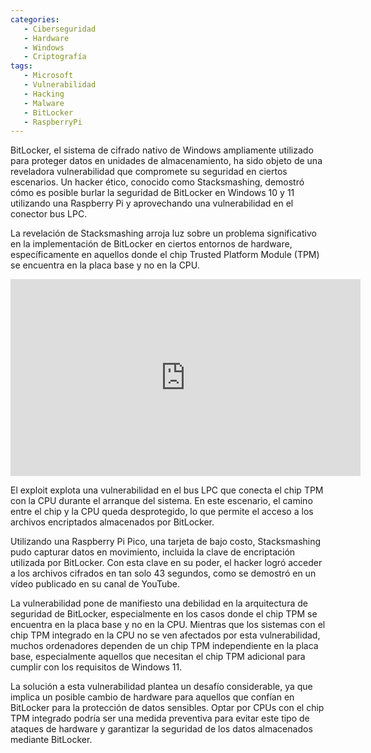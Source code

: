 ```yaml
---
categories: 
   - Ciberseguridad
   - Hardware
   - Windows
   - Criptografía
tags:
   - Microsoft
   - Vulnerabilidad
   - Hacking
   - Malware
   - BitLocker
   - RaspberryPi
---
```


BitLocker, el sistema de cifrado nativo de Windows ampliamente utilizado para proteger datos en unidades de almacenamiento, ha sido objeto de una reveladora vulnerabilidad que compromete su seguridad en ciertos escenarios. Un hacker ético, conocido como Stacksmashing, demostró cómo es posible burlar la seguridad de BitLocker en Windows 10 y 11 utilizando una Raspberry Pi y aprovechando una vulnerabilidad en el conector bus LPC.

La revelación de Stacksmashing arroja luz sobre un problema significativo en la implementación de BitLocker en ciertos entornos de hardware, específicamente en aquellos donde el chip Trusted Platform Module (TPM) se encuentra en la placa base y no en la CPU.

<iframe width="560" height="315" src="https://www.youtube-nocookie.com/embed/wTl4vEednkQ?si=_eawEUwXF5P0RDa1" title="YouTube video player" frameborder="0" allow="accelerometer; autoplay; clipboard-write; encrypted-media; gyroscope; picture-in-picture; web-share" allowfullscreen></iframe>

El exploit explota una vulnerabilidad en el bus LPC que conecta el chip TPM con la CPU durante el arranque del sistema. En este escenario, el camino entre el chip y la CPU queda desprotegido, lo que permite el acceso a los archivos encriptados almacenados por BitLocker.

Utilizando una Raspberry Pi Pico, una tarjeta de bajo costo, Stacksmashing pudo capturar datos en movimiento, incluida la clave de encriptación utilizada por BitLocker. Con esta clave en su poder, el hacker logró acceder a los archivos cifrados en tan solo 43 segundos, como se demostró en un vídeo publicado en su canal de YouTube.

La vulnerabilidad pone de manifiesto una debilidad en la arquitectura de seguridad de BitLocker, especialmente en los casos donde el chip TPM se encuentra en la placa base y no en la CPU. Mientras que los sistemas con el chip TPM integrado en la CPU no se ven afectados por esta vulnerabilidad, muchos ordenadores dependen de un chip TPM independiente en la placa base, especialmente aquellos que necesitan el chip TPM adicional para cumplir con los requisitos de Windows 11.

La solución a esta vulnerabilidad plantea un desafío considerable, ya que implica un posible cambio de hardware para aquellos que confían en BitLocker para la protección de datos sensibles. Optar por CPUs con el chip TPM integrado podría ser una medida preventiva para evitar este tipo de ataques de hardware y garantizar la seguridad de los datos almacenados mediante BitLocker.
